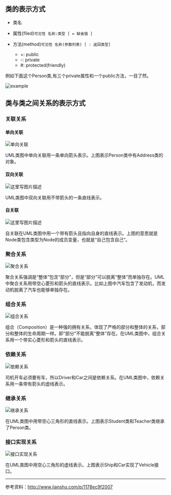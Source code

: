 ## 类的表示方式


* 类名
* 属性(filed)`可见性 名称:类型 [ = 缺省值 ]`
* 方法(method)`可见性 名称(参数列表) [ : 返回类型]`

    * +: public
    * -: private
    * #: protected(friendly)

例如下面这个Person类,有三个private属性和一个public方法，一目了然。

![example](http://img.blog.csdn.net/20170406151203247?watermark/2/text/aHR0cDovL2Jsb2cuY3Nkbi5uZXQvSm9raTIzMw==/font/5a6L5L2T/fontsize/400/fill/I0JBQkFCMA==/dissolve/70/gravity/SouthEast)

## 类与类之间关系的表示方式
### 关联关系
#### 单向关联
![单向关联](http://img.blog.csdn.net/20170406161909014?watermark/2/text/aHR0cDovL2Jsb2cuY3Nkbi5uZXQvSm9raTIzMw==/font/5a6L5L2T/fontsize/400/fill/I0JBQkFCMA==/dissolve/70/gravity/SouthEast)

UML类图中单向关联用一条单向箭头表示。上图表示Person类中有Address类的对象。

#### 双向关联
![这里写图片描述](http://img.blog.csdn.net/20170406152558456?watermark/2/text/aHR0cDovL2Jsb2cuY3Nkbi5uZXQvSm9raTIzMw==/font/5a6L5L2T/fontsize/400/fill/I0JBQkFCMA==/dissolve/70/gravity/SouthEast)

UML类图中双向关联用不带箭头的一条直线表示。

#### 自关联
![这里写图片描述](http://img.blog.csdn.net/20170406152858176?watermark/2/text/aHR0cDovL2Jsb2cuY3Nkbi5uZXQvSm9raTIzMw==/font/5a6L5L2T/fontsize/400/fill/I0JBQkFCMA==/dissolve/70/gravity/SouthEast)

自关联在UML类图中用一个带有箭头且指向自身的直线表示。上图的意思就是Node类包含类型为Node的成员变量，也就是“自己包含自己”。

### 聚合关系

![聚合关系](http://img.blog.csdn.net/20170406160319521?watermark/2/text/aHR0cDovL2Jsb2cuY3Nkbi5uZXQvSm9raTIzMw==/font/5a6L5L2T/fontsize/400/fill/I0JBQkFCMA==/dissolve/70/gravity/SouthEast)

聚合关系强调是“整体”包含“部分”，但是“部分”可以脱离“整体”而单独存在。UML中聚合关系用带空心菱形和箭头的直线表示。比如上图中汽车包含了发动机，而发动机脱离了汽车也能够单独存在。

### 组合关系

![组合关系](http://img.blog.csdn.net/20170406160518944?watermark/2/text/aHR0cDovL2Jsb2cuY3Nkbi5uZXQvSm9raTIzMw==/font/5a6L5L2T/fontsize/400/fill/I0JBQkFCMA==/dissolve/70/gravity/SouthEast)

组合（Composition）是一种强的拥有关系，体现了严格的部分和整体的关系，部分和整体的生命周期一样。即“部分”不能脱离“整体”存在。在UML类图中，组合关系用一个带实心菱形和箭头的直线表示。

### 依赖关系

![依赖关系](http://img.blog.csdn.net/20170406161045822?watermark/2/text/aHR0cDovL2Jsb2cuY3Nkbi5uZXQvSm9raTIzMw==/font/5a6L5L2T/fontsize/400/fill/I0JBQkFCMA==/dissolve/70/gravity/SouthEast)

司机开车必须要有车，所以Driver和Car之间是依赖关系。在UML类图中，依赖关系用一条带有箭头的虚线表示。

### 继承关系

![继承关系](http://img.blog.csdn.net/20170406162818769?watermark/2/text/aHR0cDovL2Jsb2cuY3Nkbi5uZXQvSm9raTIzMw==/font/5a6L5L2T/fontsize/400/fill/I0JBQkFCMA==/dissolve/70/gravity/SouthEast)

在UML类图中用带空心三角形的直线表示。上图表示Student类和Teacher类继承了Person类。

### 接口实现关系

![接口实现关系](http://img.blog.csdn.net/20170406163110833?watermark/2/text/aHR0cDovL2Jsb2cuY3Nkbi5uZXQvSm9raTIzMw==/font/5a6L5L2T/fontsize/400/fill/I0JBQkFCMA==/dissolve/70/gravity/SouthEast)

在UML类图中用空心三角形的虚线表示。上图表示Ship和Car实现了Vehicle接口。


-------------------------------------------------------------------------------------


参考资料：http://www.jianshu.com/p/1178ec9f2007
